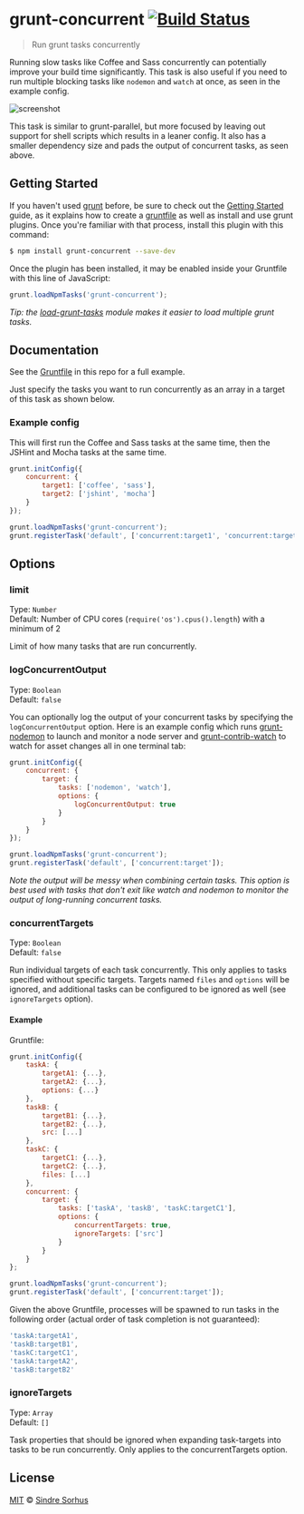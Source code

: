 # grunt-concurrent [![Build Status](https://travis-ci.org/sindresorhus/grunt-concurrent.svg?branch=master)](https://travis-ci.org/sindresorhus/grunt-concurrent)

> Run grunt tasks concurrently

Running slow tasks like Coffee and Sass concurrently can potentially improve your build time significantly. This task is also useful if you need to run multiple blocking tasks like `nodemon` and `watch` at once, as seen in the example config.

![screenshot](screenshot.png)

This task is similar to grunt-parallel, but more focused by leaving out support for shell scripts which results in a leaner config. It also has a smaller dependency size and pads the output of concurrent tasks, as seen above.


## Getting Started

If you haven't used [grunt][] before, be sure to check out the [Getting Started][] guide, as it explains how to create a [gruntfile][Getting Started] as well as install and use grunt plugins. Once you're familiar with that process, install this plugin with this command:

```bash
$ npm install grunt-concurrent --save-dev
```

Once the plugin has been installed, it may be enabled inside your Gruntfile with this line of JavaScript:

```js
grunt.loadNpmTasks('grunt-concurrent');
```

*Tip: the [load-grunt-tasks](https://github.com/sindresorhus/load-grunt-tasks) module makes it easier to load multiple grunt tasks.*


[grunt]: http://gruntjs.com
[Getting Started]: https://github.com/gruntjs/grunt/wiki/Getting-started


## Documentation

See the [Gruntfile](Gruntfile.js) in this repo for a full example.

Just specify the tasks you want to run concurrently as an array in a target of this task as shown below.


### Example config

This will first run the Coffee and Sass tasks at the same time, then the JSHint and Mocha tasks at the same time.

```js
grunt.initConfig({
	concurrent: {
		target1: ['coffee', 'sass'],
		target2: ['jshint', 'mocha']
	}
});

grunt.loadNpmTasks('grunt-concurrent');
grunt.registerTask('default', ['concurrent:target1', 'concurrent:target2']);
```


## Options

### limit

Type: `Number`  
Default: Number of CPU cores (`require('os').cpus().length`) with a minimum of 2

Limit of how many tasks that are run concurrently.

### logConcurrentOutput

Type: `Boolean`  
Default: `false`

You can optionally log the output of your concurrent tasks by specifying the `logConcurrentOutput` option. Here is an example config which runs [grunt-nodemon](https://github.com/ChrisWren/grunt-nodemon) to launch and monitor a node server and [grunt-contrib-watch](https://github.com/gruntjs/grunt-contrib-watch) to watch for asset changes all in one terminal tab:

```js
grunt.initConfig({
	concurrent: {
		target: {
			tasks: ['nodemon', 'watch'],
			options: {
				logConcurrentOutput: true
			}
		}
	}
});

grunt.loadNpmTasks('grunt-concurrent');
grunt.registerTask('default', ['concurrent:target']);
```

*Note the output will be messy when combining certain tasks. This option is best used with tasks that don't exit like watch and nodemon to monitor the output of long-running concurrent tasks.*

### concurrentTargets 

Type: `Boolean`    
Default: `false`

Run individual targets of each task concurrently. This only applies to tasks specified without specific targets. Targets named `files` and `options` will be ignored, and additional tasks can be configured to be ignored as well (see `ignoreTargets` option).

#### Example

Gruntfile:
```js
grunt.initConfig({
	taskA: {
		targetA1: {...},
		targetA2: {...},
		options: {...}
	},
	taskB: {
		targetB1: {...},
		targetB2: {...},
		src: [...]
	},
	taskC: {
		targetC1: {...},
		targetC2: {...},
		files: [...]
	},
	concurrent: {
		target: {
			tasks: ['taskA', 'taskB', 'taskC:targetC1'],
			options: {
				concurrentTargets: true,
				ignoreTargets: ['src']
			}
		}
	}
};

grunt.loadNpmTasks('grunt-concurrent');
grunt.registerTask('default', ['concurrent:target']);
```

Given the above Gruntfile, processes will be spawned to run tasks in the following order (actual order of task completion is not guaranteed):
```js
'taskA:targetA1',
'taskB:targetB1',
'taskC:targetC1',
'taskA:targetA2',
'taskB:targetB2'
```

### ignoreTargets

Type: `Array`    
Default: `[]`

Task properties that should be ignored when expanding task-targets into tasks to be run concurrently. Only applies to the concurrentTargets option.

## License

[MIT](http://opensource.org/licenses/MIT) © [Sindre Sorhus](http://sindresorhus.com)
